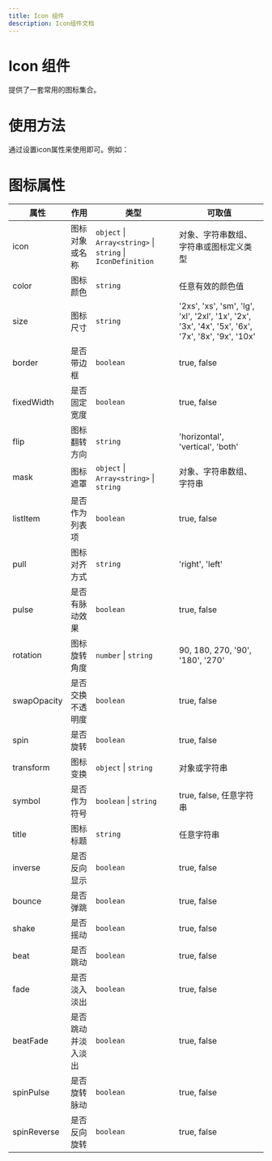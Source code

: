 ```yaml
---
title: Icon 组件
description: Icon组件文档
---
```


# Icon 组件
提供了一套常用的图标集合。

# 使用方法
通过设置icon属性来使用即可。例如：
<preview path="../demo/Icon/demo1.vue"></preview>

# 图标属性
| 属性     | 作用                     | 类型                         | 可取值                                       |
| ------------- | ------------------------ | ---------------------------- | -------------------------------------------- |
| icon          | 图标对象或名称           | `object` \| `Array<string>` \| `string` \| `IconDefinition` | 对象、字符串数组、字符串或图标定义类型       |
| color         | 图标颜色                 | `string`                    | 任意有效的颜色值                             |
| size          | 图标尺寸                 | `string`                    | '2xs', 'xs', 'sm', 'lg', 'xl', '2xl', '1x', '2x', '3x', '4x', '5x', '6x', '7x', '8x', '9x', '10x' |
| border        | 是否带边框               | `boolean`                   | true, false                                  |
| fixedWidth    | 是否固定宽度             | `boolean`                   | true, false                                  |
| flip          | 图标翻转方向             | `string`                    | 'horizontal', 'vertical', 'both'            |
| mask          | 图标遮罩                 | `object` \| `Array<string>` \| `string` | 对象、字符串数组、字符串                     |
| listItem      | 是否作为列表项           | `boolean`                   | true, false                                  |
| pull          | 图标对齐方式             | `string`                    | 'right', 'left'                               |
| pulse         | 是否有脉动效果           | `boolean`                   | true, false                                  |
| rotation      | 图标旋转角度             | `number` \| `string`        | 90, 180, 270, '90', '180', '270'            |
| swapOpacity   | 是否交换不透明度         | `boolean`                   | true, false                                  |
| spin          | 是否旋转                 | `boolean`                   | true, false                                  |
| transform     | 图标变换                 | `object` \| `string`        | 对象或字符串                                |
| symbol        | 是否作为符号             | `boolean` \| `string`       | true, false, 任意字符串                      |
| title         | 图标标题                 | `string`                    | 任意字符串                                    |
| inverse       | 是否反向显示             | `boolean`                   | true, false                                  |
| bounce        | 是否弹跳                 | `boolean`                   | true, false                                  |
| shake         | 是否摇动                 | `boolean`                   | true, false                                  |
| beat          | 是否跳动                 | `boolean`                   | true, false                                  |
| fade          | 是否淡入淡出             | `boolean`                   | true, false                                  |
| beatFade      | 是否跳动并淡入淡出       | `boolean`                   | true, false                                  |
| spinPulse     | 是否旋转脉动             | `boolean`                   | true, false                                  |
| spinReverse   | 是否反向旋转             | `boolean`                   | true, false                                  |